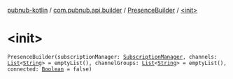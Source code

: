 [pubnub-kotlin](../../index.md) / [com.pubnub.api.builder](../index.md) / [PresenceBuilder](index.md) / [&lt;init&gt;](./-init-.md)

# &lt;init&gt;

`PresenceBuilder(subscriptionManager: `[`SubscriptionManager`](../../com.pubnub.api.managers/-subscription-manager/index.md)`, channels: `[`List`](https://kotlinlang.org/api/latest/jvm/stdlib/kotlin.collections/-list/index.html)`<`[`String`](https://kotlinlang.org/api/latest/jvm/stdlib/kotlin/-string/index.html)`> = emptyList(), channelGroups: `[`List`](https://kotlinlang.org/api/latest/jvm/stdlib/kotlin.collections/-list/index.html)`<`[`String`](https://kotlinlang.org/api/latest/jvm/stdlib/kotlin/-string/index.html)`> = emptyList(), connected: `[`Boolean`](https://kotlinlang.org/api/latest/jvm/stdlib/kotlin/-boolean/index.html)` = false)`